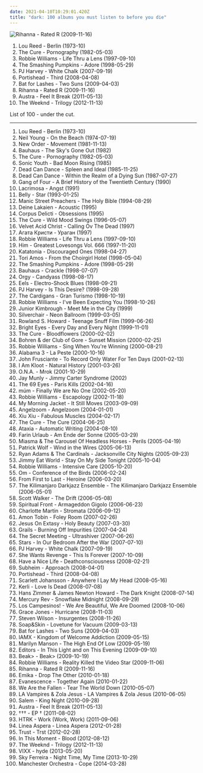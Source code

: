 ```yaml
---
date: 2021-04-10T10:29:01.420Z
title: "dark: 100 albums you must listen to before you die"
---
```

![Rihanna - Rated R (2009-11-16)](http://coverartarchive.org/release/27ea1a49-0929-4825-ad25-37ddbfc84932/11237324435-500.jpg "Rihanna - Rated R (2009-11-16)")
<ol class="albums">
<li data-cover="http://coverartarchive.org/release/1bbac75e-ce53-4508-9096-54415e9a1177/4584669129-500.jpg" data-tags="70s" role="button">Lou Reed - Berlin (1973-10)</li>
<li data-cover="http://coverartarchive.org/release/b0d6d8ad-02d7-3f08-9128-47c734c2c446/7947353809-500.jpg" data-tags="post-punk, gothic rock" role="button">The Cure - Pornography (1982-05-03)</li>
<li data-cover="https://img.discogs.com/srk4VKwvLYZHsdluO_-5sOpdufc=/fit-in/600x611/filters:strip_icc():format(jpeg):mode_rgb():quality(90)/discogs-images/R-14621763-1578342628-8323.jpeg.jpg" data-tags="pop, rock, britpop, british" role="button">Robbie Williams - Life Thru a Lens (1997-09-10)</li>
<li data-cover="http://coverartarchive.org/release/dcae11f6-16e0-4efc-9b14-9a6497ca6150/8920454022-500.jpg" data-tags="alternative, 90s" role="button">The Smashing Pumpkins - Adore (1998-05-29)</li>
<li data-cover="http://coverartarchive.org/release/68a8b3b5-b256-4917-8ba0-b74e79bedb44/27171303470-500.jpg" data-tags="piano, alternative" role="button">PJ Harvey - White Chalk (2007-09-19)</li>
<li data-cover="https://img.discogs.com/TpNNXxoWE3RgXVV8X0NzByleZVg=/fit-in/600x580/filters:strip_icc():format(jpeg):mode_rgb():quality(90)/discogs-images/R-1402425-1279007160.jpeg.jpg" data-tags="trip-hop" role="button">Portishead - Third (2008-04-08)</li>
<li data-cover="http://coverartarchive.org/release/1589c9ec-b9d8-30e6-8f0c-57dd7c52ec35/8202001315-500.jpg" data-tags="alternative, atmospheric" role="button">Bat for Lashes - Two Suns (2009-04-03)</li>
<li data-cover="http://coverartarchive.org/release/27ea1a49-0929-4825-ad25-37ddbfc84932/11237324435-500.jpg" data-tags="pop, rihanna" role="button">Rihanna - Rated R (2009-11-16)</li>
<li data-cover="http://coverartarchive.org/release/5e8aec59-129c-4cb4-b894-5e59edb5c4ca/4261741516-500.jpg" data-tags="indie electronic, new wave, alternative, synthpop" role="button">Austra - Feel It Break (2011-05-13)</li>
<li data-cover="http://coverartarchive.org/release/62ea06a1-8517-4e85-b66f-c2eee37e5b68/6456250497-500.jpg" data-tags="r&b" role="button">The Weeknd - Trilogy (2012-11-13)</li>
</ol>
List of 100 - under the cut.
<!-- more -->

_________________

<ol class="albums">
<li data-cover="http://coverartarchive.org/release/1bbac75e-ce53-4508-9096-54415e9a1177/4584669129-500.jpg" data-tags="70s" role="button">
Lou Reed - Berlin (1973-10)
</li>
<li data-cover="https://via.placeholder.com/450" data-tags="singer-songwriter, 70s, folk rock" role="button">
Neil Young - On the Beach (1974-07-19)
</li>
<li data-cover="https://via.placeholder.com/450" data-tags="post-punk" role="button">
New Order - Movement (1981-11-13)
</li>
<li data-cover="http://coverartarchive.org/release/7981f14a-1bb5-3a36-99ce-a1377a17095b/26259040094-500.jpg" data-tags="post-punk, gothic rock" role="button">
Bauhaus - The Sky's Gone Out (1982)
</li>
<li data-cover="http://coverartarchive.org/release/b0d6d8ad-02d7-3f08-9128-47c734c2c446/7947353809-500.jpg" data-tags="post-punk, gothic rock" role="button">
The Cure - Pornography (1982-05-03)
</li>
<li data-cover="https://img.discogs.com/EWJD-VeCM5bj-nw9YQaElt6Tccs=/fit-in/400x393/filters:strip_icc():format(jpeg):mode_rgb():quality(90)/discogs-images/R-11627074-1519812156-1649.jpeg.jpg" data-tags="80s, no wave, experimental" role="button">
Sonic Youth - Bad Moon Rising (1985)
</li>
<li data-cover="http://coverartarchive.org/release/853ee016-b10d-3118-86ed-d9c3b797eebc/15258704059-500.jpg" data-tags="darkwave" role="button">
Dead Can Dance - Spleen and Ideal (1985-11-25)
</li>
<li data-cover="http://coverartarchive.org/release/97e4343f-6e05-31b6-aaf4-6dba23520be4/26314567877-500.jpg" data-tags="darkwave, ethereal, gothic" role="button">
Dead Can Dance - Within the Realm of a Dying Sun (1987-07-27)
</li>
<li data-cover="https://img.discogs.com/FYbntpWx7Kum8VUDhEQ3SblLQBs=/fit-in/350x573/filters:strip_icc():format(jpeg):mode_rgb():quality(90)/discogs-images/R-4453816-1426631153-6153.jpeg.jpg" data-tags="alternative, dark, gang of four, flashback alternatives, wire-y" role="button">
Gang of Four - A Brief History of the Twentieth Century (1990)
</li>
<li data-cover="https://img.discogs.com/YXJHpQW8y46vG7hRWW_9ANNY1LI=/fit-in/600x530/filters:strip_icc():format(jpeg):mode_rgb():quality(90)/discogs-images/R-2008477-1258239023.jpeg.jpg" data-tags="gothic, darkwave" role="button">
Lacrimosa - Angst (1991)
</li>
<li data-cover="http://coverartarchive.org/release/2f1e71b1-8edf-4a5e-9d9d-9d4e98647daf/11735022667-500.jpg" data-tags="alternative, female vocalists, 90s, indie" role="button">
Belly - Star (1993-01-25)
</li>
<li data-cover="https://img.discogs.com/Ghadzn_xpqXGzIU_Dw8VJRa6uoU=/fit-in/600x601/filters:strip_icc():format(jpeg):mode_rgb():quality(90)/discogs-images/R-4358145-1553540610-8949.jpeg.jpg" data-tags="90s, rock" role="button">
Manic Street Preachers - The Holy Bible (1994-08-29)
</li>
<li data-cover="http://coverartarchive.org/release/64bcdda1-f6f4-4d8e-877d-5c2253297462/2106453048-500.jpg" data-tags="electronic, dark, acoustic, gothic, psychedelic, live, infinite loop, schwarz, alexander veljanov, kuscheldunkel, dunkelbunnt, chrom records, d lakalen" role="button">
Deine Lakaien - Acoustic (1995)
</li>
<li data-cover="http://coverartarchive.org/release/4ae797bf-8661-4a7f-928e-a9d3408374a3/5292269292-500.jpg" data-tags="french, goth, dark, gothic, goth rock" role="button">
Corpus Delicti - Obsessions (1995)
</li>
<li data-cover="http://coverartarchive.org/release/15ddcc8d-968e-49a1-bd14-b05a718d2b24/3172527828-500.jpg" data-tags="rock, alternative, 90s, post-punk" role="button">
The Cure - Wild Mood Swings (1996-05-07)
</li>
<li data-cover="https://img.discogs.com/-W5QN7_eVpe2JjMA_yNrTRvKHJs=/fit-in/600x602/filters:strip_icc():format(jpeg):mode_rgb():quality(90)/discogs-images/R-483031-1529428927-4680.jpeg.jpg" data-tags="goth, dark, industrial, electro-industrial" role="button">
Velvet Acid Christ - Calling Ov The Dead (1997)
</li>
<li data-cover="http://coverartarchive.org/release/3b972e14-2e2f-4585-a428-644689de0e5a/3856728197-500.jpg" data-tags="gothic rock, gothic" role="button">
Агата Кристи - Ураган (1997)
</li>
<li data-cover="https://img.discogs.com/srk4VKwvLYZHsdluO_-5sOpdufc=/fit-in/600x611/filters:strip_icc():format(jpeg):mode_rgb():quality(90)/discogs-images/R-14621763-1578342628-8323.jpeg.jpg" data-tags="pop, rock, britpop, british" role="button">
Robbie Williams - Life Thru a Lens (1997-09-10)
</li>
<li data-cover="https://img.discogs.com/5p0bYzMxbO-g0FixydX4t22HKkI=/fit-in/600x492/filters:strip_icc():format(jpeg):mode_rgb():quality(90)/discogs-images/R-4736214-1435140831-9496.jpeg.jpg" data-tags="love metal, gothic rock" role="button">
Him - Greatest Lovesongs Vol. 666 (1997-11-20)
</li>
<li data-cover="http://coverartarchive.org/release/f1d33de4-4c0d-453f-a13c-b7cb26de6e59/3596831408-500.jpg" data-tags="doom metal" role="button">
Katatonia - Discouraged Ones (1998-04-27)
</li>
<li data-cover="http://coverartarchive.org/release/2996ae5b-d50c-4278-bf43-9205d1d5f6b0/25001847121-500.jpg" data-tags="alternative, female vocalists, 90s" role="button">
Tori Amos - From the Choirgirl Hotel (1998-05-04)
</li>
<li data-cover="http://coverartarchive.org/release/dcae11f6-16e0-4efc-9b14-9a6497ca6150/8920454022-500.jpg" data-tags="alternative, 90s" role="button">
The Smashing Pumpkins - Adore (1998-05-29)
</li>
<li data-cover="https://img.discogs.com/RSQPWodEiDmoouF1zpMyYetBs68=/fit-in/300x265/filters:strip_icc():format(jpeg):mode_rgb():quality(90)/discogs-images/R-9240622-1477196357-9049.jpeg.jpg" data-tags="post-punk" role="button">
Bauhaus - Crackle (1998-07-07)
</li>
<li data-cover="http://coverartarchive.org/release/ab30776c-8e8b-4554-858b-b0acd7cb74c1/27009518945-500.jpg" data-tags="industrial, industrial rock" role="button">
Orgy - Candyass (1998-08-17)
</li>
<li data-cover="http://coverartarchive.org/release/18274d01-86aa-4f26-ab80-5526bd285d9b/5129179403-500.jpg" data-tags="90s, indie rock" role="button">
Eels - Electro-Shock Blues (1998-09-21)
</li>
<li data-cover="http://coverartarchive.org/release/91b161bf-275e-3b8f-9fab-643e9d7ab152/14179447399-500.jpg" data-tags="alternative, female vocalists" role="button">
PJ Harvey - Is This Desire? (1998-09-28)
</li>
<li data-cover="http://coverartarchive.org/release/70f5e652-0a10-37ca-8d1d-1610ca3cfa29/3711112834-500.jpg" data-tags="rock, 90s, female vocalists" role="button">
The Cardigans - Gran Turismo (1998-10-19)
</li>
<li data-cover="http://coverartarchive.org/release/97242b22-9778-4864-920b-3dfc4c104036/15402431156-500.jpg" data-tags="pop, britpop" role="button">
Robbie Williams - I've Been Expecting You (1998-10-26)
</li>
<li data-cover="https://img.discogs.com/i46qB3mQKhVEKWlKlWPbDtFSMhM=/fit-in/500x500/filters:strip_icc():format(jpeg):mode_rgb():quality(90)/discogs-images/R-9906320-1488305512-4362.jpeg.jpg" data-tags="blues" role="button">
Junior Kimbrough - Meet Me in the City (1999)
</li>
<li data-cover="http://coverartarchive.org/release/b0051e8d-d63b-3dbb-b801-737c54d73933/1745470355-500.jpg" data-tags="rock, grunge" role="button">
Silverchair - Neon Ballroom (1999-03-05)
</li>
<li data-cover="http://coverartarchive.org/release/b79c1285-1f52-36b7-adb8-b24491389644/2386244795-500.jpg" data-tags="post-punk" role="button">
Rowland S. Howard - Teenage Snuff Film (1999-06-26)
</li>
<li data-cover="http://coverartarchive.org/release/534c550b-6e60-4dbc-9e95-05ea0340b0e1/26393492763-500.jpg" data-tags="indie" role="button">
Bright Eyes - Every Day and Every Night (1999-11-01)
</li>
<li data-cover="http://coverartarchive.org/release/2e8cd5ae-2caf-4d4d-99ec-300c7fd57656/7799815972-500.jpg" data-tags="alternative, rock, gothic rock" role="button">
The Cure - Bloodflowers (2000-02-02)
</li>
<li data-cover="http://coverartarchive.org/release/e41015a1-90c0-47b3-9ca5-2b1055f1e3d6/6762804815-500.jpg" data-tags="jazz, ambient, noir jazz, doom jazz" role="button">
Bohren & der Club of Gore - Sunset Mission (2000-02-25)
</li>
<li data-cover="http://coverartarchive.org/release/b85f3519-c771-3267-92c0-cf509db2eba0/2454107403-500.jpg" data-tags="pop" role="button">
Robbie Williams - Sing When You're Winning (2000-08-21)
</li>
<li data-cover="http://coverartarchive.org/release/4a5455bd-8ce7-40ef-be1f-79bd771018fb/26214109741-500.jpg" data-tags="acid house" role="button">
Alabama 3 - La Peste (2000-10-16)
</li>
<li data-cover="http://coverartarchive.org/release/d5f20f95-7347-4479-97e4-57046bc24d00/20385600250-500.jpg" data-tags="alternative, rock" role="button">
John Frusciante - To Record Only Water For Ten Days (2001-02-13)
</li>
<li data-cover="https://img.discogs.com/7655BmIE8jhSOL2in2s1HL3xOFU=/fit-in/600x582/filters:strip_icc():format(jpeg):mode_rgb():quality(90)/discogs-images/R-855979-1464963461-9129.jpeg.jpg" data-tags="british" role="button">
I Am Kloot - Natural History (2001-03-26)
</li>
<li data-cover="http://coverartarchive.org/release/88659fde-815a-4e36-b239-9d0818f23f1b/8345887600-500.jpg" data-tags="hard rock, rock, gothic" role="button">
O.N.A. - Mrok (2001-10-29)
</li>
<li data-cover="http://coverartarchive.org/release/ba845ec4-835a-4c0c-8ff1-178c0a96c173/3020029421-500.jpg" data-tags="alt-country, jay munly" role="button">
Jay Munly - Jimmy Carter Syndrome (2002)
</li>
<li data-cover="http://coverartarchive.org/release/80f70658-2074-4471-b1ab-11562a783cc0/2133707556-500.jpg" data-tags="rock, finnish, gothic rock, the 69 eyes" role="button">
The 69 Eyes - Paris Kills (2002-04-16)
</li>
<li data-cover="https://img.discogs.com/anRhTSipnCKDpNk-BLBrTKQ9KBc=/fit-in/591x600/filters:strip_icc():format(jpeg):mode_rgb():quality(90)/discogs-images/R-6382069-1417870435-4250.jpeg.jpg" data-tags="electronic" role="button">
múm - Finally We are No One (2002-05-20)
</li>
<li data-cover="http://coverartarchive.org/release/4af3d5df-674c-3d37-903c-b9ced24d5c3a/21168360245-500.jpg" data-tags="pop, robbie williams" role="button">
Robbie Williams - Escapology (2002-11-18)
</li>
<li data-cover="https://img.discogs.com/VJB1rFlOG6ZH8Uq_T0r9BxdfUTQ=/fit-in/600x595/filters:strip_icc():format(jpeg):mode_rgb():quality(90)/discogs-images/R-7107450-1433888454-3100.jpeg.jpg" data-tags="2003, rock" role="button">
My Morning Jacket - It Still Moves (2003-09-09)
</li>
<li data-cover="http://coverartarchive.org/release/58f47cac-c702-4018-ba4a-7cf3a40941a2/2610903396-500.jpg" data-tags="ambient, ethereal, darkwave, female vocalists" role="button">
Angelzoom - Angelzoom (2004-01-01)
</li>
<li data-cover="http://coverartarchive.org/release/40ea02cf-77ee-43e7-89c3-ab54f759c078/5619297237-500.jpg" data-tags="experimental" role="button">
Xiu Xiu - Fabulous Muscles (2004-02-17)
</li>
<li data-cover="http://coverartarchive.org/release/25e2716b-2c65-3ef8-b4ff-afc96570347d/7947383918-500.jpg" data-tags="post-punk, rock, alternative" role="button">
The Cure - The Cure (2004-06-25)
</li>
<li data-cover="http://coverartarchive.org/release/887f53f8-4a26-4281-a659-019b07fe829e/3263073661-500.jpg" data-tags="experimental" role="button">
Ataxia - Automatic Writing (2004-08-10)
</li>
<li data-cover="http://coverartarchive.org/release/ee2ded2b-e706-4e20-9ae6-98bba2e4e291/8610003714-500.jpg" data-tags="punk rock" role="button">
Farin Urlaub - Am Ende der Sonne (2005-03-29)
</li>
<li data-cover="https://img.discogs.com/HAPUMMhGqC22bgWX2SoQdUS2w8w=/fit-in/266x267/filters:strip_icc():format(jpeg):mode_rgb():quality(90)/discogs-images/R-738400-1153696402.jpeg.jpg" data-tags="instrumental, experimental, dark, haunting, violins, avantgarde, dark ambient, interesting, avant-prog, mimicry, horror music, noir dandy, hidden masterpiece" role="button">
Miasma & The Carousel Of Headless Horses - Perils (2005-04-19)
</li>
<li data-cover="https://via.placeholder.com/450" data-tags="indie, singer-songwriter, british" role="button">
Patrick Wolf - Wind in the Wires (2005-06-13)
</li>
<li data-cover="http://coverartarchive.org/release/defa1d7d-348e-4398-a155-1a3229201972/15459826827-500.jpg" data-tags="rock, singer-songwriter, alt-country, ryan adams" role="button">
Ryan Adams & The Cardinals - Jacksonville City Nights (2005-09-23)
</li>
<li data-cover="http://coverartarchive.org/release/764259dd-e22a-4c5b-ad03-985ab47825ec/25421498189-500.jpg" data-tags="rock, alternative rock, jimmy eat world" role="button">
Jimmy Eat World - Stay On My Side Tonight (2005-10-04)
</li>
<li data-cover="http://coverartarchive.org/release/d304d0ae-4937-30a9-9ea7-656a8d92860b/1413448182-500.jpg" data-tags="pop, robbie williams" role="button">
Robbie Williams - Intensive Care (2005-10-20)
</li>
<li data-cover="http://coverartarchive.org/release/9be388a8-425f-46d6-b7aa-b6cafb45d655/11089439848-500.jpg" data-tags="stoner metal, stoner rock, psychedelic" role="button">
Om - Conference of the Birds (2006-02-24)
</li>
<li data-cover="https://img.discogs.com/Pe_TGq0oPcvu7tNDerf3zOxwyyw=/fit-in/600x480/filters:strip_icc():format(jpeg):mode_rgb():quality(90)/discogs-images/R-652987-1339811087-5165.jpeg.jpg" data-tags="post-hardcore" role="button">
From First to Last - Heroine (2006-03-20)
</li>
<li data-cover="http://coverartarchive.org/release/648f3fd2-e05c-4315-86cc-091006d56b77/17747343629-500.jpg" data-tags="dark jazz" role="button">
The Kilimanjaro Darkjazz Ensemble - The Kilimanjaro Darkjazz Ensemble (2006-05-01)
</li>
<li data-cover="http://coverartarchive.org/release/65cfba88-743b-4466-a3ed-d18e44ad99e0/8784418216-500.jpg" data-tags="avant-garde, experimental" role="button">
Scott Walker - The Drift (2006-05-08)
</li>
<li data-cover="http://coverartarchive.org/release/a1e9ae9f-1c48-4ea7-9098-344442548807/2850451984-500.jpg" data-tags="neofolk" role="button">
Spiritual Front - Armageddon Gigolo (2006-06-23)
</li>
<li data-cover="http://coverartarchive.org/release/cf099799-3f91-4418-abbd-e9dec82b1a58/10599577358-500.jpg" data-tags="alternative, female vocalists, singer-songwriter" role="button">
Charlotte Martin - Stromata (2006-09-12)
</li>
<li data-cover="http://coverartarchive.org/release/7c42d81f-3a18-4739-94d9-af5eb66accbb/11240077077-500.jpg" data-tags="electronic, idm" role="button">
Amon Tobin - Foley Room (2007-02-26)
</li>
<li data-cover="https://img.discogs.com/rIVAsTPF_RZxs9GCKYVjvWtjKkw=/fit-in/600x600/filters:strip_icc():format(jpeg):mode_rgb():quality(90)/discogs-images/R-958210-1177507241.jpeg.jpg" data-tags="industrial, industrial rock, industrial metal" role="button">
Jesus On Extasy - Holy Beauty (2007-03-30)
</li>
<li data-cover="http://coverartarchive.org/release/19ea9185-cfce-4577-8f7d-56065d4181da/6362215975-500.jpg" data-tags="post-rock" role="button">
Grails - Burning Off Impurities (2007-04-24)
</li>
<li data-cover="https://img.discogs.com/Cxpq-0b5jUoAj3rTyQI6oBa15vU=/fit-in/600x595/filters:strip_icc():format(jpeg):mode_rgb():quality(90)/discogs-images/R-1004055-1251510647.jpeg.jpg" data-tags="dark, melancholic, depression, lost, magic, passing, to check, arcane, darklight, angstwave, dark dark, female electronic, s meeting, radio13, playlist4, iamalone, playlist2873" role="button">
The Secret Meeting - Ultrashiver (2007-06-26)
</li>
<li data-cover="http://coverartarchive.org/release/04ea5f92-d9c9-4565-985c-f76e9b501247/23087035503-500.jpg" data-tags="indie, indie pop, canadian" role="button">
Stars - In Our Bedroom After the War (2007-07-10)
</li>
<li data-cover="http://coverartarchive.org/release/68a8b3b5-b256-4917-8ba0-b74e79bedb44/27171303470-500.jpg" data-tags="piano, alternative" role="button">
PJ Harvey - White Chalk (2007-09-19)
</li>
<li data-cover="https://img.discogs.com/Sxo4nFriUAdS19t0_jH9wXD3j7Q=/fit-in/570x562/filters:strip_icc():format(jpeg):mode_rgb():quality(90)/discogs-images/R-3684711-1340284168-9057.jpeg.jpg" data-tags="darkwave" role="button">
She Wants Revenge - This Is Forever (2007-10-09)
</li>
<li data-cover="http://coverartarchive.org/release/1b354727-7edb-4216-b416-67a4a9030fb4/27119269087-500.jpg" data-tags="shoegaze" role="button">
Have a Nice Life - Deathconsciousness (2008-02-21)
</li>
<li data-cover="https://img.discogs.com/IbMuPSU7awPxdRyUdt_Nl1rAHlg=/fit-in/600x543/filters:strip_icc():format(jpeg):mode_rgb():quality(90)/discogs-images/R-1225596-1329953361.jpeg.jpg" data-tags="ambient, downtempo" role="button">
Subheim - Approach (2008-04-01)
</li>
<li data-cover="https://img.discogs.com/TpNNXxoWE3RgXVV8X0NzByleZVg=/fit-in/600x580/filters:strip_icc():format(jpeg):mode_rgb():quality(90)/discogs-images/R-1402425-1279007160.jpeg.jpg" data-tags="trip-hop" role="button">
Portishead - Third (2008-04-08)
</li>
<li data-cover="http://coverartarchive.org/release/8cf43ee9-65c3-407e-863d-cdb7b8bbad39/28864635475-500.jpg" data-tags="tom waits, alternative, cover" role="button">
Scarlett Johansson - Anywhere I Lay My Head (2008-05-16)
</li>
<li data-cover="http://coverartarchive.org/release/7e03de41-4397-4757-9e8b-9703d19c8440/5877736768-500.jpg" data-tags="gothic rock, pop" role="button">
Kerli - Love Is Dead (2008-07-08)
</li>
<li data-cover="https://img.discogs.com/EO4tmF4L3bRSVSeSkTD5aNzF3Ak=/fit-in/506x500/filters:strip_icc():format(jpeg):mode_rgb():quality(90)/discogs-images/R-1486045-1309206695.jpeg.jpg" data-tags="soundtrack" role="button">
Hans Zimmer & James Newton Howard - The Dark Knight (2008-07-14)
</li>
<li data-cover="https://img.discogs.com/wz0yn2XqXYzmHJ5nwwlBxkfZsTs=/fit-in/280x280/filters:strip_icc():format(jpeg):mode_rgb():quality(90)/discogs-images/R-2557097-1364509041-6883.jpeg.jpg" data-tags="dark, shoegaze" role="button">
Mercury Rev - Snowflake Midnight (2008-09-29)
</li>
<li data-cover="https://img.discogs.com/F9eHisPcHAbXQvvLRGignAeARys=/fit-in/600x600/filters:strip_icc():format(jpeg):mode_rgb():quality(90)/discogs-images/R-13398283-1553445775-7647.png.jpg" data-tags="indie" role="button">
Los Campesinos! - We Are Beautiful, We Are Doomed (2008-10-06)
</li>
<li data-cover="http://coverartarchive.org/release/cd6d719b-10ca-4092-bde1-0ba2b3428b45/23912438078-500.jpg" data-tags="electronic, soul, alternative, new wave, 00s" role="button">
Grace Jones - Hurricane (2008-11-03)
</li>
<li data-cover="http://coverartarchive.org/release/a94365c2-0440-33f7-8278-bc3bf373243c/15037794641-500.jpg" data-tags="progressive rock" role="button">
Steven Wilson - Insurgentes (2008-11-26)
</li>
<li data-cover="https://img.discogs.com/5ULMdii6V1Px_WEq_Gnq-FYTwV4=/fit-in/500x500/filters:strip_icc():format(jpeg):mode_rgb():quality(90)/discogs-images/R-1690134-1266618713.jpeg.jpg" data-tags="piano" role="button">
Soap&Skin - Lovetune for Vacuum (2009-03-13)
</li>
<li data-cover="http://coverartarchive.org/release/1589c9ec-b9d8-30e6-8f0c-57dd7c52ec35/8202001315-500.jpg" data-tags="alternative, atmospheric" role="button">
Bat for Lashes - Two Suns (2009-04-03)
</li>
<li data-cover="https://img.discogs.com/lNDL8nXCb7x21HoFPfPmChKCZZU=/fit-in/600x534/filters:strip_icc():format(jpeg):mode_rgb():quality(90)/discogs-images/R-1773854-1609708059-9034.jpeg.jpg" data-tags="alternative" role="button">
IAMX - Kingdom of Welcome Addiction (2009-05-15)
</li>
<li data-cover="http://coverartarchive.org/release/a4659f71-2c62-4aa4-813a-b9e2924d8a50/2554039402-500.jpg" data-tags="industrial rock, alternative rock" role="button">
Marilyn Manson - The High End Of Low (2009-05-19)
</li>
<li data-cover="https://img.discogs.com/ZrzWeONUtVrJz4UzL1bO3auIr7U=/fit-in/600x589/filters:strip_icc():format(jpeg):mode_rgb():quality(90)/discogs-images/R-2084980-1423077313-1815.jpeg.jpg" data-tags="synthpop, electronic, post-punk, alternative, post-punk revival" role="button">
Editors - In This Light and on This Evening (2009-09-10)
</li>
<li data-cover="https://img.discogs.com/GLTC9QYxisrKr6jj8FoO7cOYlps=/fit-in/150x150/filters:strip_icc():format(jpeg):mode_rgb():quality(90)/discogs-images/R-2275018-1273837603.jpeg.jpg" data-tags="experimental, krautrock, ambient" role="button">
Beak> - Beak> (2009-10-19)
</li>
<li data-cover="http://coverartarchive.org/release/e15f9b62-f46a-40f5-8e5f-ba52f0bc382a/2688225539-500.jpg" data-tags="british, pop, britpop" role="button">
Robbie Williams - Reality Killed the Video Star (2009-11-06)
</li>
<li data-cover="http://coverartarchive.org/release/27ea1a49-0929-4825-ad25-37ddbfc84932/11237324435-500.jpg" data-tags="pop, rihanna" role="button">
Rihanna - Rated R (2009-11-16)
</li>
<li data-cover="http://coverartarchive.org/release/42c22569-1d0f-41fd-ac67-327c2ae6f614/8171013124-500.jpg" data-tags="dubstep, electro, dark, quiet, sinister, synth-pop, sharp, scuba" role="button">
Emika - Drop The Other (2010-01-18)
</li>
<li data-cover="http://coverartarchive.org/release/fc4fe161-760e-4200-990a-5d043977cb56/9020464539-500.jpg" data-tags="rock, female vocalists, gothic rock" role="button">
Evanescence - Together Again (2010-01-22)
</li>
<li data-cover="http://coverartarchive.org/release/d0613007-0298-4ca6-b1f2-4b88dae63742/1693672754-500.jpg" data-tags="rock, alternative rock" role="button">
We Are the Fallen - Tear The World Down (2010-05-07)
</li>
<li data-cover="http://coverartarchive.org/release/db631e09-7b57-4efd-b62a-65a94e74cb64/14338666850-500.jpg" data-tags="experimental, dark" role="button">
LA Vampires & Zola Jesus - LA Vampires & Zola Jesus (2010-06-05)
</li>
<li data-cover="http://coverartarchive.org/release/c2852bc2-4919-41e7-aab4-c3ff47ba1c2c/20543754977-500.jpg" data-tags="witch house" role="button">
Salem - King Night (2010-09-28)
</li>
<li data-cover="http://coverartarchive.org/release/5e8aec59-129c-4cb4-b894-5e59edb5c4ca/4261741516-500.jpg" data-tags="indie electronic, new wave, alternative, synthpop" role="button">
Austra - Feel It Break (2011-05-13)
</li>
<li data-cover="http://coverartarchive.org/release/5266783e-e11f-4d75-abe0-8ebde34d19cc/14988045574-500.jpg" data-tags="alternative rock, ambient, electronic, alternative" role="button">
††† - EP † (2011-08-02)
</li>
<li data-cover="http://coverartarchive.org/release/178a02ba-fe9a-4be1-a747-303faac35388/8156839578-500.jpg" data-tags="electronic" role="button">
HTRK - Work (Work, Work) (2011-09-06)
</li>
<li data-cover="http://coverartarchive.org/release/bdcfa60a-672c-457b-8af1-555d26c9a930/6937966748-500.jpg" data-tags="cold wave" role="button">
Linea Aspera - Linea Aspera (2012-01-28)
</li>
<li data-cover="http://coverartarchive.org/release/7bd4468c-2434-4450-8fa5-76812f1b56aa/9082713992-500.jpg" data-tags="synthpop, darkwave, electronic" role="button">
Trust - Trst (2012-02-28)
</li>
<li data-cover="http://coverartarchive.org/release/31320c1d-6a86-478d-9a2a-8712a611cdb3/7368420695-500.jpg" data-tags="metalcore, alternative metal, metal, industrial metal, nu metal" role="button">
In This Moment - Blood (2012-08-12)
</li>
<li data-cover="http://coverartarchive.org/release/62ea06a1-8517-4e85-b66f-c2eee37e5b68/6456250497-500.jpg" data-tags="r&b" role="button">
The Weeknd - Trilogy (2012-11-13)
</li>
<li data-cover="http://coverartarchive.org/release/f3132f48-0254-4df0-91b6-92387a64a949/10701698463-500.jpg" data-tags="pop, dark, korean, k-pop, dance pop, kpop, korea, korean pop, korean music" role="button">
VIXX - hyde (2013-05-20)
</li>
<li data-cover="http://coverartarchive.org/release/185d0b3a-3a56-4db8-8e80-2e47861d078b/12033804091-500.jpg" data-tags="indie pop, noise pop, indie rock, pop, rock, synthpop, alternative" role="button">
Sky Ferreira - Night Time, My Time (2013-10-29)
</li>
<li data-cover="http://coverartarchive.org/release/7d276ca4-c5da-4ad7-a838-2939d57b6a55/7522883582-500.jpg" data-tags="rock, alternative" role="button">
Manchester Orchestra - Cope (2014-03-28)
</li>
</ol>